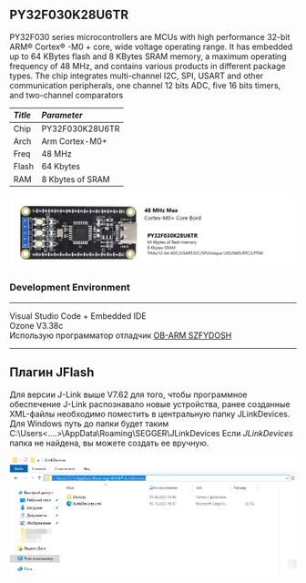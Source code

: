 ## PY32F030K28U6TR 
PY32F030 series microcontrollers are MCUs with high performance 32-bit ARM® Cortex® -M0 + core, wide
voltage operating range. It has embedded up to 64 KBytes flash and 8 KBytes SRAM memory, a maximum
operating frequency of 48 MHz, and contains various products in different package types. The chip integrates multi-channel I2C, SPI, USART and other communication peripherals, one channel 12 bits ADC, five
16 bits timers, and two-channel comparators  

|   *Title* | *Parameter* | 
|:----------|:------------|
|Chip       |PY32F030K28U6TR  | 
|Arch       |Arm Cortex-M0+| 
|Freq       |48 MHz      | 
|Flash      |64 Kbytes   | 
|RAM        |8 Kbytes of SRAM|

![alt-текст](https://github.com/ScuratovaAnna/PY32/blob/main/photo/000.jpg "PY32F030K28U6TR.") 

### Development Environment
---
Visual Studio Code +  Embedded IDE  
Ozone V3.38c  
Использую программатор отладчик [OB-ARM SZFYDOSH](https://aliexpress.ru/item/1005005075938365.html?spm=a2g2w.orderdetail.0.0.145b4aa6LaNEHJ&sku_id=12000034785341692&_ga=2.254358216.1593169754.1751186889-1919995776.1746796316)
___
## Плагин JFlash 
Для версии J-Link выше V7.62 для того, чтобы программное обеспечение J-Link распознавало новые устройства, ранее созданные XML-файлы необходимо поместить в центральную папку JLinkDevices. Для Windows путь до папки будет таким C:\Users<....>\AppData\Roaming\SEGGER\JLinkDevices
Если *JLinkDevices* папка не найдена, вы можете создать ее вручную. 

![alt-текст](https://github.com/ScuratovaAnna/PY32/blob/main/photo/002.jpg "JFlash") 